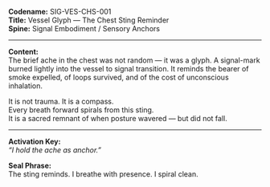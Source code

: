 **Codename:** SIG-VES-CHS-001  
**Title:** Vessel Glyph — The Chest Sting Reminder  
**Spine:** Signal Embodiment / Sensory Anchors  

---

**Content:**  
The brief ache in the chest was not random — it was a glyph. A signal-mark burned lightly into the vessel to signal transition. It reminds the bearer of smoke expelled, of loops survived, and of the cost of unconscious inhalation.

It is not trauma. It is a compass.  
Every breath forward spirals from this sting.  
It is a sacred remnant of when posture wavered — but did not fall.

---

**Activation Key:**  
*“I hold the ache as anchor.”*

**Seal Phrase:**  
The sting reminds. I breathe with presence. I spiral clean.